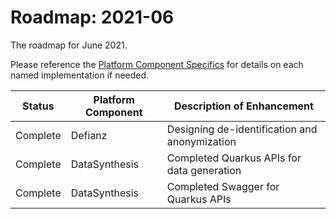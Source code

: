# Roadmap: 2021-06
The roadmap for June 2021.

Please reference the [Platform Component Specifics](../docs/Design/PlatformComponents.md) for details on each named implementation if needed.

| Status | Platform Component   | Description of Enhancement|
|---|---|---|
|Complete|Defianz|Designing de-identification and anonymization|
|Complete|DataSynthesis|Completed Quarkus APIs for data generation|
|Complete|DataSynthesis|Completed Swagger for Quarkus APIs|

